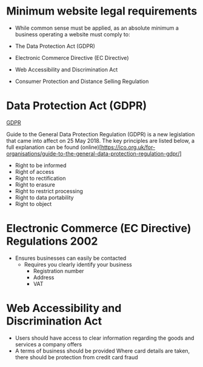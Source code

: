 # Minimum website legal requirements

- While common sense must be applied, as an absolute minimum a business operating a website must comply to:

- The Data Protection Act (GDPR)
- Electronic Commerce Directive (EC Directive)
- Web Accessibility and Discrimination Act
- Consumer Protection and Distance Selling Regulation


# Data Protection Act (GDPR)

[GDPR](https://ico.org.uk/for-organisations/guide-to-the-general-data-protection-regulation-gdpr/)

Guide to the General Data Protection Regulation (GDPR) is a new legislation that came into affect on 25 May 2018. The key principles are listed below, a full explanation can be found (online)[https://ico.org.uk/for-organisations/guide-to-the-general-data-protection-regulation-gdpr/]


- Right to be informed
- Right of access
- Right to rectification
- Right to erasure
- Right to restrict processing
- Right to data portability
- Right to object


# Electronic Commerce (EC Directive) Regulations 2002

- Ensures businesses can easily be contacted
  -  Requires you clearly identify your business
        - Registration number
        - Address
        - VAT




# Web Accessibility and Discrimination Act

- Users should have access to clear information regarding the goods and services a company offers
- A terms of business should be provided
Where card details are taken, there should be protection from credit card fraud
